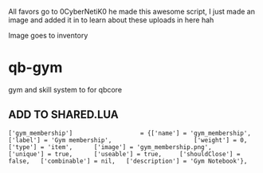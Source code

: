 All favors go to 0CyberNetiK0 he made this awesome script, I just made an image and added it in to learn about these uploads in here hah

Image goes to inventory

# qb-gym
 gym and skill system to for qbcore

## ADD TO SHARED.LUA
```
['gym_membership'] 					 = {['name'] = 'gym_membership', 			 	  	  	['label'] = 'Gym membership', 						['weight'] = 0, 		['type'] = 'item', 		['image'] = 'gym_membership.png', 				['unique'] = true, 		['useable'] = true, 	['shouldClose'] = false,   ['combinable'] = nil,   ['description'] = 'Gym Notebook'},
```
